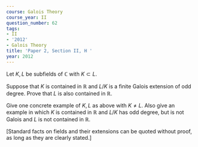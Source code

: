 ```yaml
---
course: Galois Theory
course_year: II
question_number: 62
tags:
- II
- '2012'
- Galois Theory
title: 'Paper 2, Section II, H '
year: 2012
---
```




Let $K, L$ be subfields of $\mathbb{C}$ with $K \subset L$.

Suppose that $K$ is contained in $\mathbb{R}$ and $L / K$ is a finite Galois extension of odd degree. Prove that $L$ is also contained in $\mathbb{R}$.

Give one concrete example of $K, L$ as above with $K \neq L$. Also give an example in which $K$ is contained in $\mathbb{R}$ and $L / K$ has odd degree, but is not Galois and $L$ is not contained in $\mathbb{R}$.

[Standard facts on fields and their extensions can be quoted without proof, as long as they are clearly stated.]